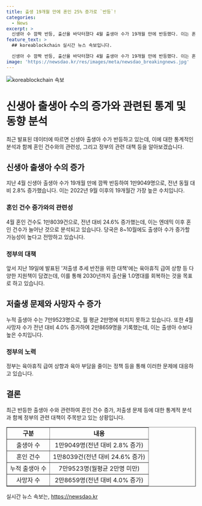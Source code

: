 ```yaml
---
title: 출생 19개월 만에 혼인 25% 증가로 `반등`!
categories:
  - News
excerpt: >
  신생아 수 깜짝 반등, 출산율 바닥터졌다 4월 출생아 수가 19개월 만에 반등했다. 이는 혼인 건수도 25% 증가한 영향으로 여겨지며, 출산율의 반등 가능성이 주목된다. 지난 8월부터 2년이면 출생아 수가 늘어날 가능성이 높다는 전망도 나왔다. 정부는 육아휴직 급여 상향 등 저출생 대책을 펼치고 있으며, 2030년까지 출산율 1.0명대를 회복할 계획이다. 출생아 수는 반등했지만 여전히 저출생 문제는 심각하며, 사망자 수가 더 많아지면서 인구 자연감소는 지속되고 있다. (153자)
feature_text: >
  ## koreablockchain 실시간 뉴스 속보입니다.

  신생아 수 깜짝 반등, 출산율 바닥터졌다 4월 출생아 수가 19개월 만에 반등했다. 이는 혼인 건수도 25% 증가한 영향으로 여겨지며, 출산율의 반등 가능성이 주목된다. 지난 8월부터 2년이면 출생아 수가 늘어날 가능성이 높다는 전망도 나왔다. 정부는 육아휴직 급여 상향 등 저출생 대책을 펼치고 있으며, 2030년까지 출산율 1.0명대를 회복할 계획이다. 출생아 수는 반등했지만 여전히 저출생 문제는 심각하며, 사망자 수가 더 많아지면서 인구 자연감소는 지속되고 있다. (153자)
image: 'https://newsdao.kr/res/images/meta/newsdao_breakingnews.jpg'
---
```


<p><img src="https://newsdao.kr/res/images/meta/newsdao_breakingnews.jpg" alt="koreablockchain 속보" /></p>

<h1>신생아 출생아 수의 증가와 관련된 통계 및 동향 분석</h1>

<p data-ke-size="size16">최근 발표된 데이터에 따르면 신생아 출생아 수가 반등하고 있는데, 이에 대한 통계적인 분석과 함께 혼인 건수와의 관련성, 그리고 정부의 관련 대책 등을 알아보겠습니다.</p>

<h2>신생아 출생아 수의 증가</h2>

<p data-ke-size="size16">지난 4월 신생아 출생아 수가 19개월 만에 깜짝 반등하여 1만9049명으로, 전년 동월 대비 2.8% 증가했습니다. 이는 2022년 9월 이후의 19개월간 가장 높은 수치입니다.</p>

<h3>혼인 건수 증가와의 관련성</h3>

<p data-ke-size="size16">4월 혼인 건수도 1만8039건으로, 전년 대비 24.6% 증가했는데, 이는 엔데믹 이후 혼인 건수가 늘어난 것으로 분석되고 있습니다. 당국은 8~10월에도 출생아 수가 증가할 가능성이 높다고 전망하고 있습니다.</p>

<h3>정부의 대책</h3>

<p data-ke-size="size16">앞서 지난 19일에 발표된 '저출생 추세 반전을 위한 대책'에는 육아휴직 급여 상향 등 다양한 지원책이 담겼는데, 이를 통해 2030년까지 출산율 1.0명대를 회복하는 것을 목표로 하고 있습니다.</p>

<h2>저출생 문제와 사망자 수 증가</h2>

<p data-ke-size="size16">누적 출생아 수는 7만9523명으로, 월 평균 2만명에 미치지 못하고 있습니다. 또한 4월 사망자 수가 전년 대비 4.0% 증가하여 2만8659명을 기록했는데, 이는 출생아 수보다 높은 수치입니다.</p>

<h3>정부의 노력</h3>

<p data-ke-size="size16">정부는 육아휴직 급여 상향과 육아 부담을 줄이는 정책 등을 통해 이러한 문제에 대응하고 있습니다.</p>

<h2>결론</h2>

<p data-ke-size="size16">최근 반등한 출생아 수와 관련하여 혼인 건수 증가, 저출생 문제 등에 대한 통계적 분석과 함께 정부의 관련 대책이 주목받고 있는 상황입니다.</p>

<table style="width: 100%;" border="1">
<tbody>
<tr>
<td style="text-align: center; height: 17px;"><b>구분</b></td>
<td style="text-align: center; height: 17px;"><b>내용</b></td>
</tr>
<tr>
<td style="text-align: center; height: 17px;">출생아 수</td>
<td style="text-align: center; height: 17px;">1만9049명(전년 대비 2.8% 증가)</td>
</tr>
<tr>
<td style="text-align: center; height: 17px;">혼인 건수</td>
<td style="text-align: center; height: 17px;">1만8039건(전년 대비 24.6% 증가)</td>
</tr>
<tr>
<td style="text-align: center; height: 17px;">누적 출생아 수</td>
<td style="text-align: center; height: 17px;">7만9523명(월평균 2만명 미만)</td>
</tr>
<tr>
<td style="text-align: center; height: 17px;">사망자 수</td>
<td style="text-align: center; height: 17px;">2만8659명(전년 대비 4.0% 증가)</td>
</tr>
</tbody>
</table>
실시간 뉴스 속보는, <a href="https://newsdao.kr" rel="dofollow">https://newsdao.kr</a>


